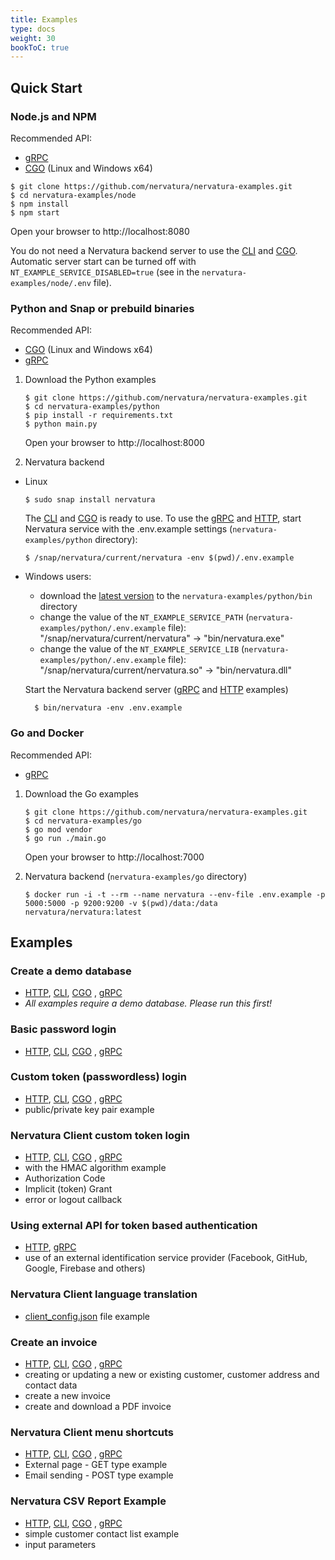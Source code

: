 ```yaml
---
title: Examples
type: docs
weight: 30
bookToC: true
---
```


## **Quick Start**

### **Node.js and NPM**

Recommended API: 
- [gRPC](/docs/service/grpc) 
- [CGO](/docs/service/cli#cgo-api) (Linux and Windows x64)

```
$ git clone https://github.com/nervatura/nervatura-examples.git
$ cd nervatura-examples/node
$ npm install
$ npm start
```
Open your browser to http://localhost:8080

You do not need a Nervatura backend server to use the [CLI](/docs/service/cli#cli-api) and [CGO](/docs/service/cli#cgo-api). Automatic server start can be turned off with `NT_EXAMPLE_SERVICE_DISABLED=true`  (see in the `nervatura-examples/node/.env` file).

### **Python and Snap or prebuild binaries**

Recommended API:  
- [CGO](/docs/service/cli#cgo-api) (Linux and Windows x64)
- [gRPC](/docs/service/grpc)

1. Download the Python examples

    ```
    $ git clone https://github.com/nervatura/nervatura-examples.git
    $ cd nervatura-examples/python
    $ pip install -r requirements.txt
    $ python main.py
    ```
    Open your browser to http://localhost:8000

2. Nervatura backend

  - Linux
    ```
    $ sudo snap install nervatura
    ```
    The [CLI](/docs/service/cli#cli-api) and [CGO](/docs/service/cli#cgo-api) is ready to use. To use the [gRPC](/docs/service/grpc) and [HTTP](/docs/service/api), start Nervatura service with the .env.example settings (`nervatura-examples/python` directory):
    ```
    $ /snap/nervatura/current/nervatura -env $(pwd)/.env.example
    ```

  - Windows users:
    - download the [latest version](https://github.com/nervatura/nervatura/releases/latest) to the `nervatura-examples/python/bin` directory
    - change the value of the `NT_EXAMPLE_SERVICE_PATH` (`nervatura-examples/python/.env.example` file): "/snap/nervatura/current/nervatura" -> "bin/nervatura.exe"
    - change the value of the `NT_EXAMPLE_SERVICE_LIB` (`nervatura-examples/python/.env.example` file): "/snap/nervatura/current/nervatura.so" -> "bin/nervatura.dll"

    Start the Nervatura backend server ([gRPC](/docs/service/grpc) and [HTTP](/docs/service/api) examples)

    ```
      $ bin/nervatura -env .env.example
    ```
### **Go and Docker**

Recommended API:
- [gRPC](/docs/service/grpc)

1. Download the Go examples

    ```
    $ git clone https://github.com/nervatura/nervatura-examples.git
    $ cd nervatura-examples/go
    $ go mod vendor
    $ go run ./main.go
    ```
    Open your browser to http://localhost:7000

2. Nervatura backend (`nervatura-examples/go` directory)
    ```
    $ docker run -i -t --rm --name nervatura --env-file .env.example -p 5000:5000 -p 9200:9200 -v $(pwd)/data:/data nervatura/nervatura:latest
    ```

## **Examples**

### Create a demo database

  - [HTTP](/docs/service/api), [CLI](/docs/service/cli#cli-api), [CGO](/docs/service/cli#cgo-api)
, [gRPC](/docs/service/grpc)
  - *All examples require a demo database. Please run this first!*

### Basic password login

  - [HTTP](/docs/service/api), [CLI](/docs/service/cli#cli-api), [CGO](/docs/service/cli#cgo-api)
  , [gRPC](/docs/service/grpc)

### Custom token (passwordless) login

  - [HTTP](/docs/service/api), [CLI](/docs/service/cli#cli-api), [CGO](/docs/service/cli#cgo-api)
  , [gRPC](/docs/service/grpc)
  - public/private key pair example

### Nervatura Client custom token login
  
  - [HTTP](/docs/service/api), [CLI](/docs/service/cli#cli-api), [CGO](/docs/service/cli#cgo-api)
  , [gRPC](/docs/service/grpc)
  - with the HMAC algorithm example
  - Authorization Code
  - Implicit (token) Grant
  - error or logout callback

### Using external API for token based authentication

  - [HTTP](/docs/service/api), [gRPC](/docs/service/grpc)
  - use of an external identification service provider (Facebook, GitHub, Google, Firebase and others)

### Nervatura Client language translation
  
  - [client_config.json](https://github.com/nervatura/nervatura/tree/master/dist) file example

### Create an invoice
  
  - [HTTP](/docs/service/api), [CLI](/docs/service/cli#cli-api), [CGO](/docs/service/cli#cgo-api)
  , [gRPC](/docs/service/grpc)
  - creating or updating a new or existing customer, customer address and contact data
  - create a new invoice
  - create and download a PDF invoice

### Nervatura Client menu shortcuts

  - [HTTP](/docs/service/api), [CLI](/docs/service/cli#cli-api), [CGO](/docs/service/cli#cgo-api)
  , [gRPC](/docs/service/grpc)
  - External page - GET type example
  - Email sending - POST type example

### Nervatura CSV Report Example

  - [HTTP](/docs/service/api), [CLI](/docs/service/cli#cli-api), [CGO](/docs/service/cli#cgo-api)
  , [gRPC](/docs/service/grpc)
  - simple customer contact list example
  - input parameters